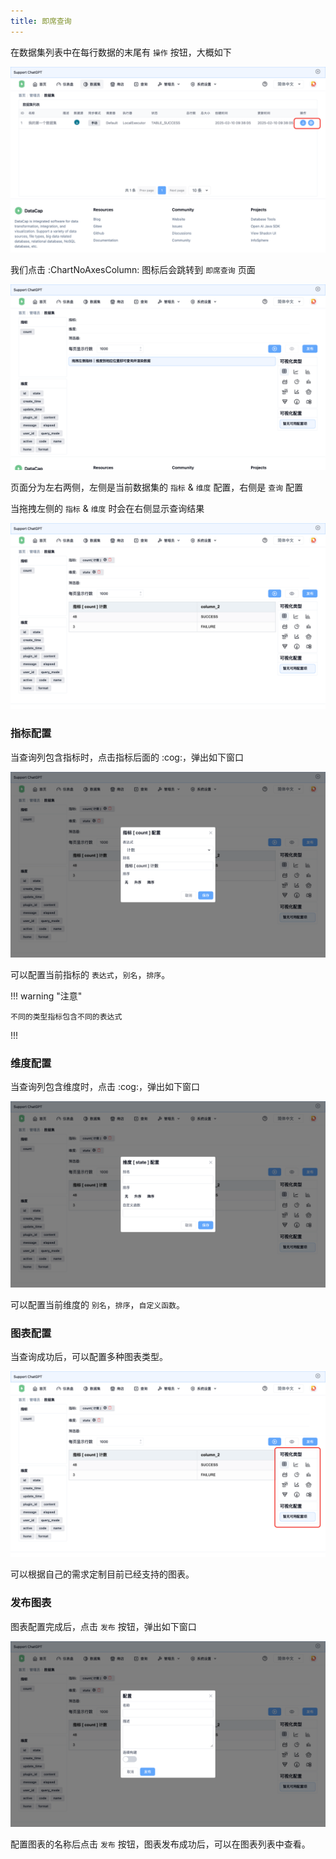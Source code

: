 ```yaml
---
title: 即席查询
---
```


在数据集列表中在每行数据的末尾有 `操作` 按钮，大概如下

![img.png](img.png)

我们点击 :ChartNoAxesColumn: 图标后会跳转到 `即席查询` 页面

![img_1.png](img_1.png)

页面分为左右两侧，左侧是当前数据集的 `指标` & `维度` 配置，右侧是 `查询` 配置

当拖拽左侧的 `指标` & `维度` 时会在右侧显示查询结果

![img_2.png](img_2.png)

### 指标配置

当查询列包含指标时，点击指标后面的 :cog:，弹出如下窗口

![img_3.png](img_3.png)

可以配置当前指标的 `表达式`，`别名`，`排序`。

!!! warning "注意"

    不同的类型指标包含不同的表达式

!!!

### 维度配置

当查询列包含维度时，点击 :cog:，弹出如下窗口

![img_4.png](img_4.png)

可以配置当前维度的 `别名`，`排序`，`自定义函数`。

### 图表配置

当查询成功后，可以配置多种图表类型。

![img_5.png](img_5.png)

可以根据自己的需求定制目前已经支持的图表。

### 发布图表

图表配置完成后，点击 `发布` 按钮，弹出如下窗口

![img_6.png](img_6.png)

配置图表的名称后点击 `发布` 按钮，图表发布成功后，可以在图表列表中查看。